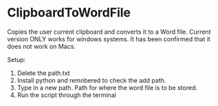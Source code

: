 # ClipboardToWordFile
 Copies the user current clipboard and converts it to a Word file. Current version ONLY works for windows systems. 
It has been confirmed that it does not work on Macs.

Setup:

1. Delete the path.txt
2. Install python and remnbered to check the add path. 
3. Type in a new path. Path for where the word file is to be stored.
4. Run the script through the terminal

